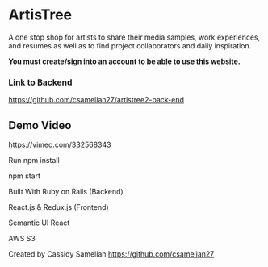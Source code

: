 # ArtisTree

A one stop shop for artists to share their media samples, work experiences, and resumes as well as to find project collaborators and daily inspiration.

**You must create/sign into an account to be able to use this website.**

### Link to Backend
https://github.com/csamelian27/artistree2-back-end

## Demo Video
https://vimeo.com/332568343



Run
npm install

npm start

Built With
Ruby on Rails (Backend)

React.js & Redux.js (Frontend)

Semantic UI React

AWS S3

Created by
Cassidy Samelian https://github.com/csamelian27
